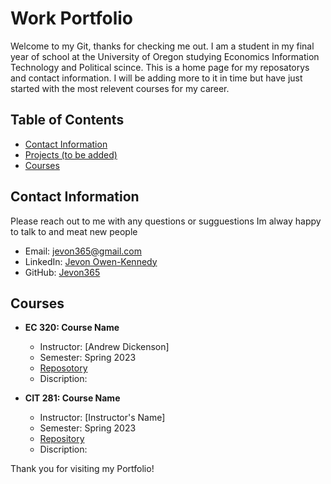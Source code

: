 # Work Portfolio

Welcome to my Git, thanks for checking me out. I am a student in my final year of school at the University of Oregon studying Economics Information Technology and Political scince. This is a home page for my reposatorys and contact information. I will be adding more to it in time but have just started with the most relevent courses for my career. 

## Table of Contents
- [Contact Information](#contact-information)
- [Projects (to be added)](#projects)
- [Courses](#courses)


## Contact Information


Please reach out to me with any questions or sugguestions Im alway happy to talk to and meat new people

- Email: jevon365@gmail.com
- LinkedIn: [Jevon Owen-Kennedy](https://www.linkedin.com/in/jevon-owen-kennedy)
- GitHub: [Jevon365](https://github.com/jevon365)

<!--
## Projects

### Project 1: Project Name
Description: This project involved designing and implementing a web application for [describe project details].

[Link to Project 1 Repository](https://github.com/yourusername/project1)

### Project 2: Project Name
Description: In this project, I [briefly describe the project's scope and goals].

[Link to Project 2 Repository](https://github.com/yourusername/project2)
-->

## Courses

- **EC 320: Course Name**
  - Instructor: [Andrew Dickenson]
  - Semester: Spring 2023
  - [Reposotory](https://github.com/jevon365/EC-320)
  - Discription: 

- **CIT 281: Course Name**
  - Instructor: [Instructor's Name]
  - Semester: Spring 2023
  - [Repository](https://github.com/yourusername/course2)
  - Discription:  


Thank you for visiting my Portfolio!
